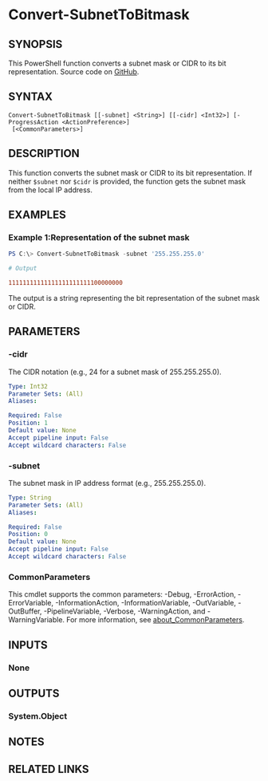﻿---
external help file: EulandaConnect-help.xml
Module Name: EulandaConnect
online version: https://github.com/Eulanda/EulandaConnect/blob/master/docs/Convert-SubnetToBitmask.md
schema: 2.0.0
lastMod: 2024-03-19T06:27:25
---

# Convert-SubnetToBitmask

## SYNOPSIS
This PowerShell function converts a subnet mask or CIDR to its bit representation. Source code on [GitHub](https://github.com/Eulanda/EulandaConnect/blob/master/source/public/Convert-SubnetToBitMask.ps1).

## SYNTAX

```
Convert-SubnetToBitmask [[-subnet] <String>] [[-cidr] <Int32>] [-ProgressAction <ActionPreference>]
 [<CommonParameters>]
```

## DESCRIPTION
This function converts the subnet mask or CIDR to its bit representation. If neither `$subnet` nor `$cidr` is provided, the function gets the subnet mask from the local IP address.

## EXAMPLES

### Example 1:Representation of the subnet mask
```powershell
PS C:\> Convert-SubnetToBitmask -subnet '255.255.255.0'
```

```ini
# Output

11111111111111111111111100000000
```

The output is a string representing the bit representation of the subnet mask or CIDR.

## PARAMETERS

### -cidr
The CIDR notation (e.g., 24 for a subnet mask of 255.255.255.0).

```yaml
Type: Int32
Parameter Sets: (All)
Aliases:

Required: False
Position: 1
Default value: None
Accept pipeline input: False
Accept wildcard characters: False
```

### -subnet
The subnet mask in IP address format (e.g., 255.255.255.0).

```yaml
Type: String
Parameter Sets: (All)
Aliases:

Required: False
Position: 0
Default value: None
Accept pipeline input: False
Accept wildcard characters: False
```


### CommonParameters
This cmdlet supports the common parameters: -Debug, -ErrorAction, -ErrorVariable, -InformationAction, -InformationVariable, -OutVariable, -OutBuffer, -PipelineVariable, -Verbose, -WarningAction, and -WarningVariable. For more information, see [about_CommonParameters](http://go.microsoft.com/fwlink/?LinkID=113216).

## INPUTS

### None

## OUTPUTS

### System.Object
## NOTES

## RELATED LINKS


